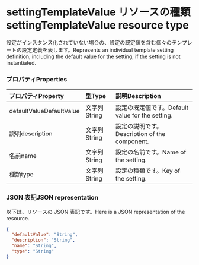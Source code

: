 # <a name="settingtemplatevalue-resource-type"></a><span data-ttu-id="9fcc5-101">settingTemplateValue リソースの種類</span><span class="sxs-lookup"><span data-stu-id="9fcc5-101">settingTemplateValue resource type</span></span>

<span data-ttu-id="9fcc5-102">設定がインスタンス化されていない場合の、設定の既定値を含む個々のテンプレートの設定定義を表します。</span><span class="sxs-lookup"><span data-stu-id="9fcc5-102">Represents an individual template setting definition, including the default value for the setting, if the setting is not instantiated.</span></span>

### <a name="properties"></a><span data-ttu-id="9fcc5-103">プロパティ</span><span class="sxs-lookup"><span data-stu-id="9fcc5-103">Properties</span></span>

| <span data-ttu-id="9fcc5-104">プロパティ</span><span class="sxs-lookup"><span data-stu-id="9fcc5-104">Property</span></span> | <span data-ttu-id="9fcc5-105">型</span><span class="sxs-lookup"><span data-stu-id="9fcc5-105">Type</span></span> | <span data-ttu-id="9fcc5-106">説明</span><span class="sxs-lookup"><span data-stu-id="9fcc5-106">Description</span></span> |
|:---------------|:--------|:----------|
|<span data-ttu-id="9fcc5-107">defaultValue</span><span class="sxs-lookup"><span data-stu-id="9fcc5-107">DefaultValue</span></span>|<span data-ttu-id="9fcc5-108">文字列</span><span class="sxs-lookup"><span data-stu-id="9fcc5-108">String</span></span>| <span data-ttu-id="9fcc5-109">設定の既定値です。</span><span class="sxs-lookup"><span data-stu-id="9fcc5-109">Default value for the setting.</span></span> |
|<span data-ttu-id="9fcc5-110">説明</span><span class="sxs-lookup"><span data-stu-id="9fcc5-110">description</span></span>|<span data-ttu-id="9fcc5-111">文字列</span><span class="sxs-lookup"><span data-stu-id="9fcc5-111">String</span></span>| <span data-ttu-id="9fcc5-112">設定の説明です。</span><span class="sxs-lookup"><span data-stu-id="9fcc5-112">Description of the component.</span></span> |
|<span data-ttu-id="9fcc5-113">名前</span><span class="sxs-lookup"><span data-stu-id="9fcc5-113">name</span></span>|<span data-ttu-id="9fcc5-114">文字列</span><span class="sxs-lookup"><span data-stu-id="9fcc5-114">String</span></span>| <span data-ttu-id="9fcc5-115">設定の名前です。</span><span class="sxs-lookup"><span data-stu-id="9fcc5-115">Name of the setting.</span></span> |
|<span data-ttu-id="9fcc5-116">種類</span><span class="sxs-lookup"><span data-stu-id="9fcc5-116">type</span></span>|<span data-ttu-id="9fcc5-117">文字列</span><span class="sxs-lookup"><span data-stu-id="9fcc5-117">String</span></span>| <span data-ttu-id="9fcc5-118">設定の種類です。</span><span class="sxs-lookup"><span data-stu-id="9fcc5-118">Key of the setting.</span></span> |

### <a name="json-representation"></a><span data-ttu-id="9fcc5-119">JSON 表記</span><span class="sxs-lookup"><span data-stu-id="9fcc5-119">JSON representation</span></span>

<span data-ttu-id="9fcc5-120">以下は、リソースの JSON 表記です。</span><span class="sxs-lookup"><span data-stu-id="9fcc5-120">Here is a JSON representation of the resource.</span></span>

<!-- {
  "blockType": "resource",
  "optionalProperties": [

  ],
  "@odata.type": "microsoft.graph.settingTemplateValue"
}-->

```json
{
  "defaultValue": "String",
  "description": "String",
  "name": "String",
  "type": "String"
}

```


<!-- uuid: 8fcb5dbc-d5aa-4681-8e31-b001d5168d79
2015-10-25 14:57:30 UTC -->
<!-- {
  "type": "#page.annotation",
  "description": "settingTemplateValue resource",
  "keywords": "",
  "section": "documentation",
  "tocPath": ""
}-->